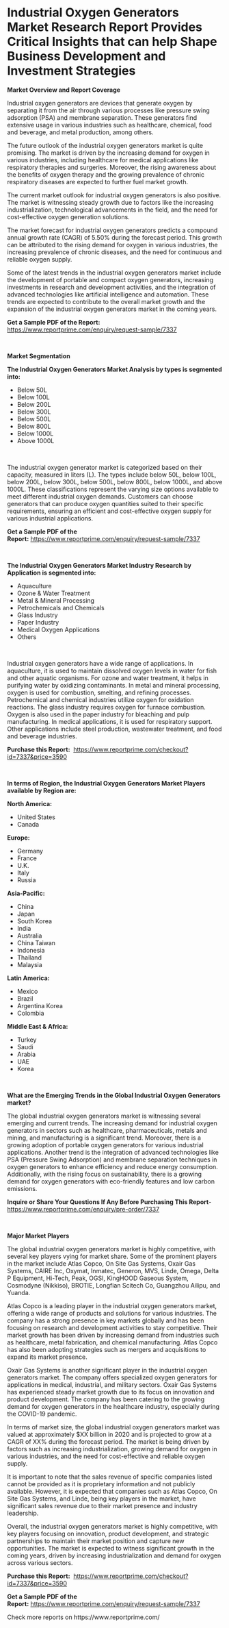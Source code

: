 <p><h1>Industrial Oxygen Generators Market Research Report Provides Critical Insights that can help Shape Business Development and Investment Strategies</h1></p><p><strong>Market Overview and Report Coverage</strong></p>
<p><p>Industrial oxygen generators are devices that generate oxygen by separating it from the air through various processes like pressure swing adsorption (PSA) and membrane separation. These generators find extensive usage in various industries such as healthcare, chemical, food and beverage, and metal production, among others.</p><p>The future outlook of the industrial oxygen generators market is quite promising. The market is driven by the increasing demand for oxygen in various industries, including healthcare for medical applications like respiratory therapies and surgeries. Moreover, the rising awareness about the benefits of oxygen therapy and the growing prevalence of chronic respiratory diseases are expected to further fuel market growth.</p><p>The current market outlook for industrial oxygen generators is also positive. The market is witnessing steady growth due to factors like the increasing industrialization, technological advancements in the field, and the need for cost-effective oxygen generation solutions.</p><p>The market forecast for industrial oxygen generators predicts a compound annual growth rate (CAGR) of 5.50% during the forecast period. This growth can be attributed to the rising demand for oxygen in various industries, the increasing prevalence of chronic diseases, and the need for continuous and reliable oxygen supply.</p><p>Some of the latest trends in the industrial oxygen generators market include the development of portable and compact oxygen generators, increasing investments in research and development activities, and the integration of advanced technologies like artificial intelligence and automation. These trends are expected to contribute to the overall market growth and the expansion of the industrial oxygen generators market in the coming years.</p></p>
<p><strong>Get a Sample PDF of the Report:</strong> <a href="https://www.reportprime.com/enquiry/request-sample/7337">https://www.reportprime.com/enquiry/request-sample/7337</a></p>
<p>&nbsp;</p>
<p><strong>Market Segmentation</strong></p>
<p><strong>The Industrial Oxygen Generators Market Analysis by types is segmented into:</strong></p>
<p><ul><li>Below 50L</li><li>Below 100L</li><li>Below 200L</li><li>Below 300L</li><li>Below 500L</li><li>Below 800L</li><li>Below 1000L</li><li>Above 1000L</li></ul></p>
<p>&nbsp;</p>
<p><p>The industrial oxygen generator market is categorized based on their capacity, measured in liters (L). The types include below 50L, below 100L, below 200L, below 300L, below 500L, below 800L, below 1000L, and above 1000L. These classifications represent the varying size options available to meet different industrial oxygen demands. Customers can choose generators that can produce oxygen quantities suited to their specific requirements, ensuring an efficient and cost-effective oxygen supply for various industrial applications.</p></p>
<p><strong>Get a Sample PDF of the Report:</strong>&nbsp;<a href="https://www.reportprime.com/enquiry/request-sample/7337">https://www.reportprime.com/enquiry/request-sample/7337</a></p>
<p>&nbsp;</p>
<p><strong>The Industrial Oxygen Generators Market Industry Research by Application is segmented into:</strong></p>
<p><ul><li>Aquaculture</li><li>Ozone & Water Treatment</li><li>Metal & Mineral Processing</li><li>Petrochemicals and Chemicals</li><li>Glass Industry</li><li>Paper Industry</li><li>Medical Oxygen Applications</li><li>Others</li></ul></p>
<p>&nbsp;</p>
<p><p>Industrial oxygen generators have a wide range of applications. In aquaculture, it is used to maintain dissolved oxygen levels in water for fish and other aquatic organisms. For ozone and water treatment, it helps in purifying water by oxidizing contaminants. In metal and mineral processing, oxygen is used for combustion, smelting, and refining processes. Petrochemical and chemical industries utilize oxygen for oxidation reactions. The glass industry requires oxygen for furnace combustion. Oxygen is also used in the paper industry for bleaching and pulp manufacturing. In medical applications, it is used for respiratory support. Other applications include steel production, wastewater treatment, and food and beverage industries.</p></p>
<p><strong>Purchase this Report:</strong>&nbsp; <a href="https://www.reportprime.com/checkout?id=7337&price=3590">https://www.reportprime.com/checkout?id=7337&price=3590</a></p>
<p>&nbsp;</p>
<p><strong>In terms of Region, the Industrial Oxygen Generators Market Players available by Region are:</strong></p>
<p>
    <p> <strong> North America: </strong>
        <ul>
            <li>United States</li>
            <li>Canada</li>
        </ul>
        </p> 
    <p> <strong> Europe: </strong>
        <ul>
            <li>Germany</li>
            <li>France</li>
            <li>U.K.</li>
            <li>Italy</li>
            <li>Russia</li>
        </ul>
        </p> 
    <p> <strong> Asia-Pacific: </strong>
        <ul>
            <li>China</li>
            <li>Japan</li>
            <li>South Korea</li>
            <li>India</li>
            <li>Australia</li>
            <li>China Taiwan</li>
            <li>Indonesia</li>
            <li>Thailand</li>
            <li>Malaysia</li>
        </ul>
        </p> 
    <p> <strong> Latin America: </strong>
        <ul>
            <li>Mexico</li>
            <li>Brazil</li>
            <li>Argentina Korea</li>
            <li>Colombia</li>
        </ul>
        </p> 
    <p> <strong> Middle East & Africa: </strong>
        <ul>
            <li>Turkey</li>
            <li>Saudi</li>
            <li>Arabia</li>
            <li>UAE</li>
            <li>Korea</li>
        </ul>
    </p>
    </p>
<p>&nbsp;</p>
<p><strong>What are the Emerging Trends in the Global Industrial Oxygen Generators market?</strong></p>
<p><p>The global industrial oxygen generators market is witnessing several emerging and current trends. The increasing demand for industrial oxygen generators in sectors such as healthcare, pharmaceuticals, metals and mining, and manufacturing is a significant trend. Moreover, there is a growing adoption of portable oxygen generators for various industrial applications. Another trend is the integration of advanced technologies like PSA (Pressure Swing Adsorption) and membrane separation techniques in oxygen generators to enhance efficiency and reduce energy consumption. Additionally, with the rising focus on sustainability, there is a growing demand for oxygen generators with eco-friendly features and low carbon emissions.</p></p>
<p><strong>Inquire or Share Your Questions If Any Before Purchasing This Report</strong>- <a href="https://www.reportprime.com/enquiry/pre-order/7337">https://www.reportprime.com/enquiry/pre-order/7337</a></p>
<p>&nbsp;</p>
<p><strong>Major Market Players</strong></p>
<p><p>The global industrial oxygen generators market is highly competitive, with several key players vying for market share. Some of the prominent players in the market include Atlas Copco, On Site Gas Systems, Oxair Gas Systems, CAIRE Inc, Oxymat, Inmatec, Generon, MVS, Linde, Omega, Delta P Equipment, Hi-Tech, Peak, OGSI, KingHOOD Gaseous System, Cosmodyne (Nikkiso), BROTIE, Longfian Scitech Co, Guangzhou Ailipu, and Yuanda.</p><p>Atlas Copco is a leading player in the industrial oxygen generators market, offering a wide range of products and solutions for various industries. The company has a strong presence in key markets globally and has been focusing on research and development activities to stay competitive. Their market growth has been driven by increasing demand from industries such as healthcare, metal fabrication, and chemical manufacturing. Atlas Copco has also been adopting strategies such as mergers and acquisitions to expand its market presence.</p><p>Oxair Gas Systems is another significant player in the industrial oxygen generators market. The company offers specialized oxygen generators for applications in medical, industrial, and military sectors. Oxair Gas Systems has experienced steady market growth due to its focus on innovation and product development. The company has been catering to the growing demand for oxygen generators in the healthcare industry, especially during the COVID-19 pandemic.</p><p>In terms of market size, the global industrial oxygen generators market was valued at approximately $XX billion in 2020 and is projected to grow at a CAGR of XX% during the forecast period. The market is being driven by factors such as increasing industrialization, growing demand for oxygen in various industries, and the need for cost-effective and reliable oxygen supply.</p><p>It is important to note that the sales revenue of specific companies listed cannot be provided as it is proprietary information and not publicly available. However, it is expected that companies such as Atlas Copco, On Site Gas Systems, and Linde, being key players in the market, have significant sales revenue due to their market presence and industry leadership.</p><p>Overall, the industrial oxygen generators market is highly competitive, with key players focusing on innovation, product development, and strategic partnerships to maintain their market position and capture new opportunities. The market is expected to witness significant growth in the coming years, driven by increasing industrialization and demand for oxygen across various sectors.</p></p>
<p><strong>Purchase this Report:</strong>&nbsp;&nbsp;<a href="https://www.reportprime.com/checkout?id=7337&price=3590">https://www.reportprime.com/checkout?id=7337&price=3590</a></p>
<p></p>
<p><strong>Get a Sample PDF of the Report:</strong>&nbsp;<a href="https://www.reportprime.com/enquiry/request-sample/7337">https://www.reportprime.com/enquiry/request-sample/7337</a></p>
<p>Check more reports on https://www.reportprime.com/</p>